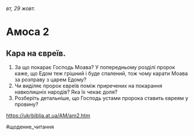 
_вт, 29 жовт._

# Амоса 2

## Кара на євреїв.
1. За що покарає Господь Моава? У попередньому розділі пророк каже, що Едом теж грішний і буде спалений, тож чому карати Моава за розправу з царем Едому?
2. Чи виділяє пророк євреїв поміж приречених на покарання навколишніх народів? Яка їх чекає доля?
3. Розберіть детальніше, що Господь устами пророка ставить євреям у провину?

https://ukrbiblia.at.ua/AM/am2.htm 

#щоденне_читання
